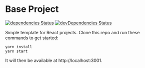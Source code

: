 # Base Project
[![dependencies Status](https://david-dm.org/Fleezey/base-project/status.svg)](https://david-dm.org/Fleezey/base-project)
[![devDependencies Status](https://david-dm.org/Fleezey/base-project/dev-status.svg)](https://david-dm.org/Fleezey/base-project?type=dev)

Simple template for React projects. Clone this repo and run these commands to get started:

```
yarn install
yarn start
```

It will then be available at http://localhost:3001.
